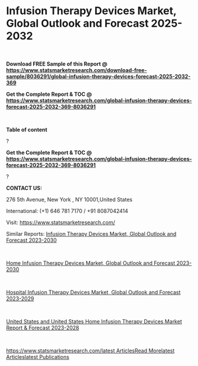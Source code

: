 <h1>Infusion Therapy Devices Market, Global Outlook and Forecast 2025-2032</h1><br/><p><strong>Download FREE Sample of this Report @ <a href="https://www.statsmarketresearch.com/download-free-sample/8036291/global-infusion-therapy-devices-forecast-2025-2032-369">https://www.statsmarketresearch.com/download-free-sample/8036291/global-infusion-therapy-devices-forecast-2025-2032-369</a></strong></p>
 
 
 
 <div><b>Get the Complete Report & TOC @ <a href="https://www.statsmarketresearch.com/global-infusion-therapy-devices-forecast-2025-2032-369-8036291">https://www.statsmarketresearch.com/global-infusion-therapy-devices-forecast-2025-2032-369-8036291</a></b></div>
 
 
 
 <p><br />
 
 <b>Table of content</b></p>
 
 
 
 <p>? </p>
 
 
 
 <div><b>Get the Complete Report & TOC @ <a href="https://www.statsmarketresearch.com/global-infusion-therapy-devices-forecast-2025-2032-369-8036291">https://www.statsmarketresearch.com/global-infusion-therapy-devices-forecast-2025-2032-369-8036291</a></b></div>
 
 
 
 <p>? </p>
 
 
 
 <p><b>CONTACT US:</b><br />
 
 276 5th Avenue, New York , NY 10001,United States<br />
 
 International: (+1) 646 781 7170 / +91 8087042414<br />
 
 Visit: <a href="https://www.statsmarketresearch.com/">https://www.statsmarketresearch.com/</a><br />
 
 Similar Reports: <a href="https://www.statsmarketresearch.com/global-infusion-therapy-devices-forecast-2025-2032-369-8036291">Infusion Therapy Devices Market, Global Outlook and Forecast 2023-2030</a><br />
 
 <br />
 
 <a href="https://www.statsmarketresearch.com/global-infusion-therapy-devices-forecast-2025-2032-369-8036291">Home Infusion Therapy Devices Market, Global Outlook and Forecast 2023-2030</a><br />
 
 <br />
 
 <a href="https://www.statsmarketresearch.com/global-infusion-therapy-devices-forecast-2025-2032-369-8036291">Hospital Infusion Therapy Devices Market, Global Outlook and Forecast 2023-2029</a><br />
 
 <br />
 
 <a href="https://www.statsmarketresearch.com/global-infusion-therapy-devices-forecast-2025-2032-369-8036291">United States and United States Home Infusion Therapy Devices Market Report & Forecast 2023-2028</a><br />
 
 <br />
 
 <a href="https://gyeongbokgung.com">https://www.statsmarketresearch.com/</a><a href="https://hallyeomaritime.com">latest Articles</a><a href="https://jingwansa.com">Read More</a><a href="https://nguoiviet.jp/">latest Articles</a><a href="https://www.intelmarketresearch.com/">latest Publications</a></p>